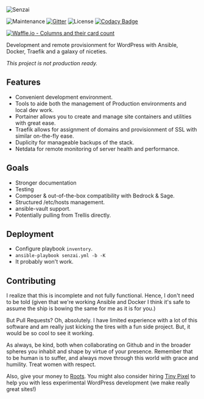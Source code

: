 <img src="https://tinypixel.io/app/uploads/2019/01/senzai.png" alt="Senzai" />

![Maintenance](https://img.shields.io/badge/maintained%3F-yes-green.svg) [![Gitter](https://img.shields.io/badge/chat-gitter-purple.svg)](https://gitter.im/Tiny-Pixel/senzai) ![License](https://poser.pugx.org/tiny-pixel/wp-performant-media/license) [![Codacy Badge](https://api.codacy.com/project/badge/Grade/7ff4206d50f845da9d11587fd3a9e9ac)](https://www.codacy.com/app/pixelcollective/Senzai?utm_source=github.com&amp;utm_medium=referral&amp;utm_content=pixelcollective/Senzai&amp;utm_campaign=Badge_Grade)

[![Waffle.io - Columns and their card count](https://badge.waffle.io/pixelcollective/senzai.svg?columns=all)](https://waffle.io/pixelcollective/senzai) 

Development and remote provisionment for WordPress with Ansible, Docker, Traefik and a galaxy of niceties.

_This project is not production ready._

## Features
* Convenient development environment.
* Tools to aide both the management of Production environments and local dev work.
* Portainer allows you to create and manage site containers and utilities with great ease.
* Traefik allows for assignment of domains and provisionment of SSL with similar on-the-fly ease.
* Duplicity for manageable backups of the stack.
* Netdata for remote monitoring of server health and performance.

## Goals
* Stronger documentation
* Testing
* Composer & out-of-the-box compatibility with Bedrock & Sage.
* Structured /etc/hosts management.
* ansible-vault support.
* Potentially pulling from Trellis directly. 

## Deployment
* Configure playbook `inventory`.
* `ansible-playbook senzai.yml -b -K`
* It probably won't work.

## Contributing

I realize that this is incomplete and not fully functional. Hence, I don't need to be told (given that we're working Ansible and Docker I think it's safe to assume the ship is bowing the same for me as it is for you.)

But Pull Requests? Oh, absolutely. I have limited experience with a lot of this software and am really just kicking the tires with a fun side project. But, it would be so cool to see it working.

As always, be kind, both when collaborating on  Github and in the broader spheres you inhabit and shape by virtue of your presence. Remember that to be human is to suffer, and always move through this world with grace and humility. Treat women with respect.

Also, give your money to [Roots](https://roots.io). You might also consider hiring [Tiny Pixel](https://tinypixel.io) to help you with less experimental WordPress development (we make really great sites!)